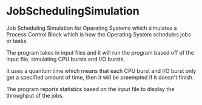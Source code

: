 # JobSchedulingSimulation

Job Scheduling Simulation for Operating Systems which simulates a Process Control Block which is how the Operating System schedules jobs or tasks.

The program takes in input files and it will run the program based off of the input file, simulating CPU bursts and I/O bursts.

It uses a quantum time which means that each CPU burst and I/O burst only get a specified amount of time, then it will be preempted if it doesn't finish. 

The program reports statistics based on the input file to display the throughput of the jobs.
